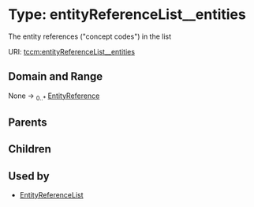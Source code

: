 
# Type: entityReferenceList__entities


The entity references ("concept codes") in the list

URI: [tccm:entityReferenceList__entities](https://hotecosystem.org/tccm/entityReferenceList__entities)


## Domain and Range

None ->  <sub>0..*</sub> [EntityReference](EntityReference.md)

## Parents


## Children


## Used by

 * [EntityReferenceList](EntityReferenceList.md)
